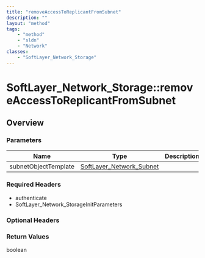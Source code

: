 ```yaml
---
title: "removeAccessToReplicantFromSubnet"
description: ""
layout: "method"
tags:
    - "method"
    - "sldn"
    - "Network"
classes:
    - "SoftLayer_Network_Storage"
---
```

# SoftLayer_Network_Storage::removeAccessToReplicantFromSubnet
## Overview 


### Parameters 
|Name | Type | Description |
| --- | --- | --- |
|subnetObjectTemplate| <a href='/reference/datatypes/SoftLayer_Network_Subnet'>SoftLayer_Network_Subnet </a>| |


### Required Headers
* authenticate
* SoftLayer_Network_StorageInitParameters

### Optional Headers

### Return Values
boolean

